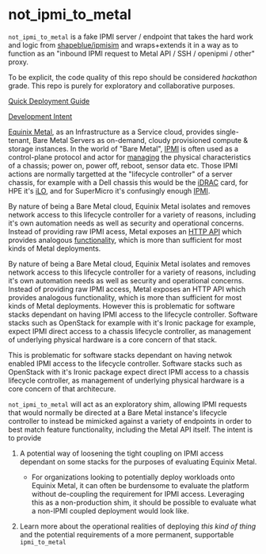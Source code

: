 # not_ipmi_to_metal


`not_ipmi_to_metal` is a fake IPMI server / endpoint that takes the hard work and logic from [shapeblue/ipmisim](https://github.com/shapeblue/ipmisim) and wraps+extends it in a way as to function as an "inbound IPMI request to Metal API / SSH / openipmi / other" proxy.

To be explicit, the code quality of this repo should be considered *hackathon* grade. This repo is purely for exploratory and collaborative purposes.


[Quick Deployment Guide](https://github.com/dlotterman/not_ipmi_to_metal/blob/main/snippets/deployment.md)

[Development Intent](https://github.com/dlotterman/not_ipmi_to_metal/blob/main/snippets/development.md)

[Equinix Metal](https://metal.equinix.com/), as an Infrastructure as a Service cloud, provides single-tenant, Bare Metal Servers as on-demand, cloudy provisioned compute & storage instances. In the world of "Bare Metal", [IPMI](https://en.wikipedia.org/wiki/Intelligent_Platform_Management_Interface) is often used as a control-plane protocol and actor for [managing](https://www.thomas-krenn.com/en/wiki/Setup_the_IPMI_remote_management_interface) the physical characteristics of a chassis; power on, power off, reboot, sensor data etc. Those IPMI actions are normally targetted at the "lifecycle controller" of a server chassis, for example with a Dell chassis this would be the [iDRAC](https://en.wikipedia.org/wiki/Dell_DRAC) card, for HPE it's [iLO](https://en.wikipedia.org/wiki/HP_Integrated_Lights-Out), and for SuperMicro it's confusingly enough [IPMI](https://www.supermicro.com/en/solutions/management-software/ipmi-utilities). 

By nature of being a Bare Metal cloud, Equinix Metal isolates and removes network access to this lifecycle controller for a variety of reasons, including it's own automation needs as well as security and operational concerns. Instead of providing raw IPMI acess, Metal exposes an [HTTP API](https://metal.equinix.com/developers/api/) which provides analogous [functionality](https://metal.equinix.com/developers/api/devices/#devices-performAction), which is more than sufficient for most kinds of Metal deployments. 

By nature of being a Bare Metal cloud, Equinix Metal isolates and removes network access to this lifecycle controller for a variety of reasons, including it's own automation needs as well as security and operational concerns. Instead of providing raw IPMI access, Metal exposes an HTTP API which provides analogous functionality, which is more than sufficient for most kinds of Metal deployments. However this is problematic for software stacks dependant on having IPMI access to the lifecycle controller. Software stacks such as OpenStack for example with it's Ironic package for example, expect IPMI direct access to a chassis lifecycle controller, as management of underlying physical hardware is a core concern of that stack.

This is problematic for software stacks dependant on having netwok enabled IPMI access to the lifecycle controller. Software stacks such as OpenStack with it's Ironic package expect direct IPMI access to a chassis lifecycle controller, as management of underlying physical hardware is a core concern of that architecure.

`not_ipmi_to_metal` will act as an exploratory shim, allowing IPMI requests that would normally be directed at a Bare Metal instance's lifecycle controller to instead be mimicked against a variety of endpoints in order to best match feature functionality, including the Metal API itself. The intent is to provide

1) A potential way of loosening the tight coupling on IPMI access dependant on some stacks for the purposes of evaluating Equinix Metal. 
    * For organizations looking to potentially deploy workloads onto Equinix Metal, it can often be burdensome to evaluate the platform without de-coupling the requirement for IPMI access. Leveraging this as a non-production shim, it should be possible to evaluate what a non-IPMI coupled deployment would look like.

2) Learn more about the operational realities of deploying *this kind of thing* and the potential requirements of a more permanent, supportable `ipmi_to_metal`
